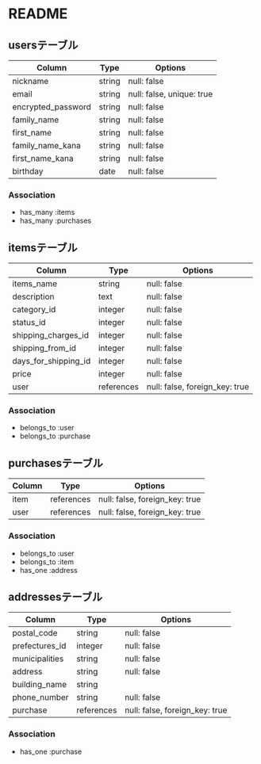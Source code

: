 # README

## usersテーブル

| Column             | Type   | Options                   |
|--------------------|--------|---------------------------|
| nickname           | string | null: false               |
| email              | string | null: false, unique: true |
| encrypted_password | string | null: false               |
| family_name        | string | null: false               |
| first_name         | string | null: false               |
| family_name_kana   | string | null: false               |
| first_name_kana    | string | null: false               |
| birthday           | date   | null: false               |

### Association

- has_many :items
- has_many :purchases



## itemsテーブル

| Column               | Type       | Options                         |
|----------------------|------------|---------------------------------|
| items_name           | string     | null: false                     |
| description          | text       | null: false                     |
| category_id          | integer    | null: false                     |
| status_id            | integer    | null: false                     |
| shipping_charges_id  | integer    | null: false                     |
| shipping_from_id     | integer    | null: false                     |
| days_for_shipping_id | integer    | null: false                     |
| price                | integer    | null: false                     |
| user                 | references | null: false, foreign_key: true  |

### Association
- belongs_to :user
- belongs_to :purchase



## purchasesテーブル

| Column | Type       | Options                         |
|--------|------------|---------------------------------|
| item   | references | null: false, foreign_key: true  |
| user   | references | null: false, foreign_key: true  |

### Association
- belongs_to :user
- belongs_to :item
- has_one :address



## addressesテーブル

| Column         | Type       | Options                         |
|----------------|------------|---------------------------------|
| postal_code    | string     | null: false                     |
| prefectures_id | integer    | null: false                     |  
| municipalities | string     | null: false                     |
| address        | string     | null: false                     |
| building_name  | string     |                                 |
| phone_number   | string     | null: false                     |
| purchase       | references | null: false, foreign_key: true  | 

### Association
- has_one :purchase